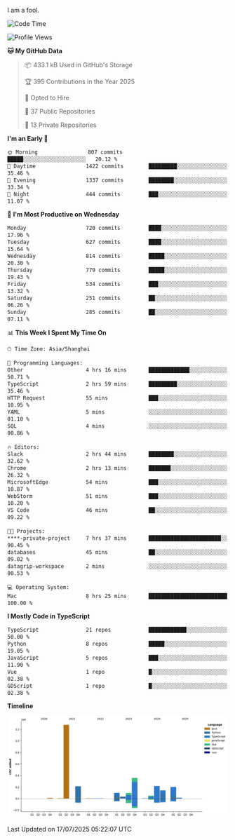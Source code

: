 I am a fool.

<!--START_SECTION:waka-->
![Code Time](http://img.shields.io/badge/Code%20Time-3%2C295%20hrs%2043%20mins-blue)

![Profile Views](http://img.shields.io/badge/Profile%20Views-0-blue)

**🐱 My GitHub Data** 

> 📦 433.1 kB Used in GitHub's Storage 
 > 
> 🏆 395 Contributions in the Year 2025
 > 
> 💼 Opted to Hire
 > 
> 📜 37 Public Repositories 
 > 
> 🔑 13 Private Repositories 
 > 
**I'm an Early 🐤** 

```text
🌞 Morning                807 commits         █████░░░░░░░░░░░░░░░░░░░░   20.12 % 
🌆 Daytime                1422 commits        █████████░░░░░░░░░░░░░░░░   35.46 % 
🌃 Evening                1337 commits        ████████░░░░░░░░░░░░░░░░░   33.34 % 
🌙 Night                  444 commits         ███░░░░░░░░░░░░░░░░░░░░░░   11.07 % 
```
📅 **I'm Most Productive on Wednesday** 

```text
Monday                   720 commits         ████░░░░░░░░░░░░░░░░░░░░░   17.96 % 
Tuesday                  627 commits         ████░░░░░░░░░░░░░░░░░░░░░   15.64 % 
Wednesday                814 commits         █████░░░░░░░░░░░░░░░░░░░░   20.30 % 
Thursday                 779 commits         █████░░░░░░░░░░░░░░░░░░░░   19.43 % 
Friday                   534 commits         ███░░░░░░░░░░░░░░░░░░░░░░   13.32 % 
Saturday                 251 commits         ██░░░░░░░░░░░░░░░░░░░░░░░   06.26 % 
Sunday                   285 commits         ██░░░░░░░░░░░░░░░░░░░░░░░   07.11 % 
```


📊 **This Week I Spent My Time On** 

```text
🕑︎ Time Zone: Asia/Shanghai

💬 Programming Languages: 
Other                    4 hrs 16 mins       █████████████░░░░░░░░░░░░   50.71 % 
TypeScript               2 hrs 59 mins       █████████░░░░░░░░░░░░░░░░   35.46 % 
HTTP Request             55 mins             ███░░░░░░░░░░░░░░░░░░░░░░   10.95 % 
YAML                     5 mins              ░░░░░░░░░░░░░░░░░░░░░░░░░   01.10 % 
SQL                      4 mins              ░░░░░░░░░░░░░░░░░░░░░░░░░   00.86 % 

🔥 Editors: 
Slack                    2 hrs 44 mins       ████████░░░░░░░░░░░░░░░░░   32.62 % 
Chrome                   2 hrs 13 mins       ███████░░░░░░░░░░░░░░░░░░   26.32 % 
MicrosoftEdge            54 mins             ███░░░░░░░░░░░░░░░░░░░░░░   10.87 % 
WebStorm                 51 mins             ███░░░░░░░░░░░░░░░░░░░░░░   10.20 % 
VS Code                  46 mins             ██░░░░░░░░░░░░░░░░░░░░░░░   09.22 % 

🐱‍💻 Projects: 
****-private-project     7 hrs 37 mins       ███████████████████████░░   90.45 % 
databases                45 mins             ██░░░░░░░░░░░░░░░░░░░░░░░   09.02 % 
datagrip-workspace       2 mins              ░░░░░░░░░░░░░░░░░░░░░░░░░   00.53 % 

💻 Operating System: 
Mac                      8 hrs 25 mins       █████████████████████████   100.00 % 
```

**I Mostly Code in TypeScript** 

```text
TypeScript               21 repos            ████████████░░░░░░░░░░░░░   50.00 % 
Python                   8 repos             █████░░░░░░░░░░░░░░░░░░░░   19.05 % 
JavaScript               5 repos             ███░░░░░░░░░░░░░░░░░░░░░░   11.90 % 
Vue                      1 repo              █░░░░░░░░░░░░░░░░░░░░░░░░   02.38 % 
GDScript                 1 repo              █░░░░░░░░░░░░░░░░░░░░░░░░   02.38 % 
```



**Timeline**

![Lines of Code chart](https://raw.githubusercontent.com/VeejaLiu/VeejaLiu/master/assets/bar_graph.png)


 Last Updated on 17/07/2025 05:22:07 UTC
<!--END_SECTION:waka-->
